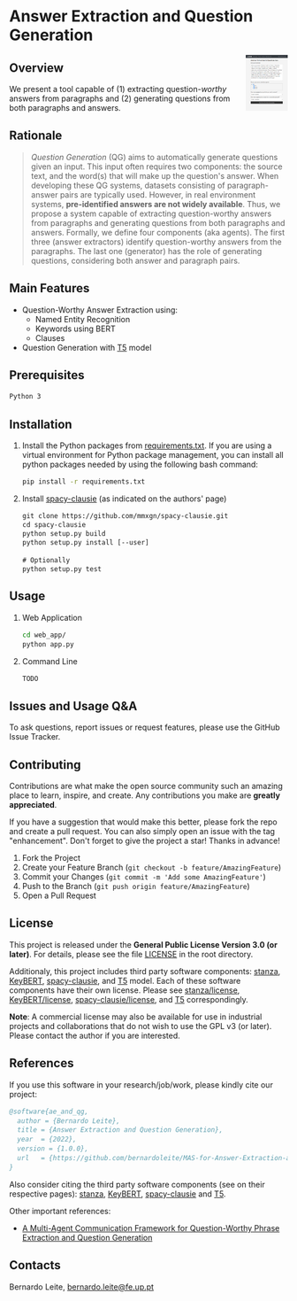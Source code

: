 # Answer Extraction and Question Generation

<img src="images/webapp_1.jpg" style="width: 15%; height: 15%" align="right" />

## Overview
We present a tool capable of (1) extracting question-*worthy* answers from paragraphs and (2) generating questions from both paragraphs and answers.

## Rationale
> *Question Generation* (QG) aims to automatically generate questions given an input. This input often requires two components: the source text, and the word(s) that will make up the question's answer. When developing these QG systems, datasets consisting of paragraph-answer pairs are typically used. However, in real environment systems, **pre-identified answers are not widely available**. Thus, we propose a system capable of extracting question-worthy answers from paragraphs and generating questions from both paragraphs and answers. Formally, we define four components (aka agents). The first three (answer extractors) identify question-worthy answers from the paragraphs. The last one (generator) has the role of generating questions, considering both answer and paragraph pairs.

## Main Features

* Question-Worthy Answer Extraction using:
  *  Named Entity Recognition
  *  Keywords using BERT
  *  Clauses
* Question Generation with [T5](https://github.com/google-research/text-to-text-transfer-transform) model

## Prerequisites
```bash
Python 3
```

## Installation
1. Install the Python packages from [requirements.txt](https://github.com/bernardoleite/MAS-for-Answer-Extraction-and-QG/requirements.txt). If you are using a virtual environment for Python package management, you can install all python packages needed by using the following bash command:
    ```bash
    pip install -r requirements.txt
    ```
2. Install [spacy-clausie](https://github.com/mmxgn/spacy-clausie.git) (as indicated on the authors' page)
    ```
    git clone https://github.com/mmxgn/spacy-clausie.git
    cd spacy-clausie
    python setup.py build 
    python setup.py install [--user]

    # Optionally
    python setup.py test
    ```
## Usage
1. Web Application
    ```bash
    cd web_app/
    python app.py
    ```
2. Command Line
    ```bash
    TODO
    ```
## Issues and Usage Q&A
To ask questions, report issues or request features, please use the GitHub Issue Tracker.

## Contributing
Contributions are what make the open source community such an amazing place to learn, inspire, and create. Any contributions you make are **greatly appreciated**.

If you have a suggestion that would make this better, please fork the repo and create a pull request. You can also simply open an issue with the tag "enhancement". Don't forget to give the project a star! Thanks in advance!

1. Fork the Project
2. Create your Feature Branch (`git checkout -b feature/AmazingFeature`)
3. Commit your Changes (`git commit -m 'Add some AmazingFeature'`)
4. Push to the Branch (`git push origin feature/AmazingFeature`)
5. Open a Pull Request

## License
This project is released under the **General Public License Version 3.0 (or later)**. For details, please see the file [LICENSE](https://www.gnu.org/licenses/gpl-3.0.txt) in the root directory.

Additionaly, this project includes third party software components: [stanza](https://github.com/stanfordnlp/stanza), [KeyBERT](https://github.com/MaartenGr/KeyBERT), [spacy-clausie](https://github.com/mmxgn/spacy-clausie.git), and [T5](https://github.com/google-research/text-to-text-transfer-transformer) model. Each of these software components have their own license. Please see [stanza/license](https://github.com/stanfordnlp/stanza/blob/main/LICENSE), [KeyBERT/license](https://github.com/MaartenGr/KeyBERT/blob/master/LICENSE), [spacy-clausie/license](https://github.com/mmxgn/spacy-clausie/blob/master/License.txt), and [T5](https://github.com/google-research/text-to-text-transfer-transformer/blob/main/LICENSE) correspondingly.

**Note**: A commercial license may also be available for use in industrial projects and collaborations that do not wish to use the GPL v3 (or later). Please contact the author if you are interested.

## References
If you use this software in your research/job/work, please kindly cite our project:
```bibtex
@software{ae_and_qg,
  author = {Bernardo Leite},
  title = {Answer Extraction and Question Generation},
  year  = {2022},
  version = {1.0.0},
  url   = {https://github.com/bernardoleite/MAS-for-Answer-Extraction-and-QG},
}
```

Also consider citing the third party software components (see on their respective pages): [stanza](https://github.com/stanfordnlp/stanza), [KeyBERT](https://github.com/MaartenGr/KeyBERT), [spacy-clausie](https://github.com/mmxgn/spacy-clausie.git) and [T5](https://github.com/google-research/text-to-text-transfer-transformer).

Other important references:
* [A Multi-Agent Communication Framework for Question-Worthy Phrase Extraction and Question Generation](https://ojs.aaai.org/index.php/AAAI/article/view/4700)

## Contacts
Bernardo Leite, bernardo.leite@fe.up.pt